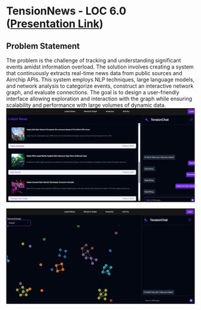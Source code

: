 # TensionNews - LOC 6.0 ([Presentation Link](https://www.canva.com/design/DAF_E1mAqEI/WK2EoU2wEuzHUYt9s093wQ/edit?utm_content=DAF_E1mAqEI&utm_campaign=designshare&utm_medium=link2&utm_source=sharebutton))

## Problem Statement
The problem is the challenge of tracking and understanding significant events amidst information overload. The solution involves creating a system that continuously extracts real-time news data from public sources and Airrchip APIs. This system employs NLP techniques, large language models, and network analysis to categorize events, construct an interactive network graph, and evaluate connections. The goal is to design a user-friendly interface allowing exploration and interaction with the graph while ensuring scalability and performance with large volumes of dynamic data.
![image](https://github.com/Kashish-G/TensionNews/blob/main/TensionNews.png)

![image](https://github.com/Kashish-G/TensionNews/blob/main/TensionNews_LOC6.0.png)
